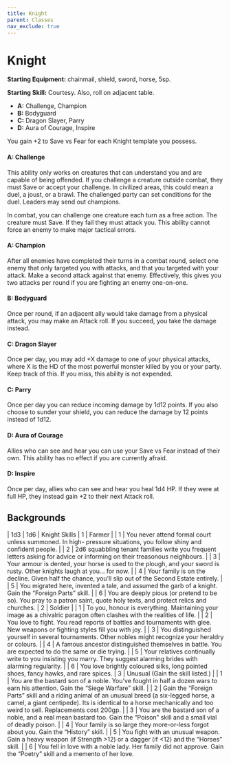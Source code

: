 ```yaml
---
title: Knight
parent: Classes
nav_exclude: true
---
```


# Knight

**Starting Equipment:** chainmail, shield, sword, horse, 5sp.

**Starting Skill:** Courtesy. Also, roll on adjacent table.

- **A:** Challenge, Champion
- **B:** Bodyguard
- **C:** Dragon Slayer, Parry
- **D:** Aura of Courage, Inspire

You gain +2 to Save vs Fear for each Knight template you
possess.

#### A: Challenge

This ability only works on creatures that can understand you and
are capable of being offended. If you challenge a creature
outside combat, they must Save or accept your challenge. In
civilized areas, this could mean a duel, a joust, or a brawl. The
challenged party can set conditions for the duel. Leaders may
send out champions.

In combat, you can challenge one creature each turn as a free
action. The creature must Save. If they fail they must attack you.
This ability cannot force an enemy to make major tactical errors.

#### A: Champion

After all enemies have completed their turns in a combat round,
select one enemy that only targeted you with attacks, and that
you targeted with your attack. Make a second attack against that
enemy. Effectively, this gives you two attacks per round if you
are fighting an enemy one-on-one.

#### B: Bodyguard

Once per round, if an adjacent ally would take damage from a
physical attack, you may make an Attack roll. If you succeed,
you take the damage instead.

#### C: Dragon Slayer

Once per day, you may add +X damage to one of your physical
attacks, where X is the HD of the most powerful monster killed
by you or your party. Keep track of this. If you miss, this ability is
not expended.

#### C: Parry

Once per day you can reduce incoming damage by 1d12 points.
If you also choose to sunder your shield, you can reduce the
damage by 12 points instead of 1d12.

#### D: Aura of Courage

Allies who can see and hear you can use your Save vs Fear
instead of their own. This ability has no effect if you are currently
afraid.

#### D: Inspire

Once per day, allies who can see and hear you heal 1d4 HP. If
they were at full HP, they instead gain +2 to their next Attack roll.

## Backgrounds

| 1d3 | 1d6 | Knight Skills
| 1 | Farmer
| | 1 | You never attend formal court unless summoned. In high- pressure situations, you follow shiny and confident people.
| | 2 | 2d6 squabbling tenant families write you frequent letters asking for advice or informing on their treasonous neighbours.
| | 3 | Your armour is dented, your horse is used to the plough, and your sword is rusty. Other knights laugh at you... for now.
| | 4 | Your family is on the decline. Given half the chance, you’ll slip out of the Second Estate entirely.
| | 5 | You migrated here, invented a tale, and assumed the garb of a knight. Gain the “Foreign Parts” skill.
| | 6 | You are deeply pious (or pretend to be so). You pray to a patron saint, quote holy texts, and protect relics and churches.
| 2 | Soldier
| | 1 | To you, honour is everything. Maintaining your image as a chivalric paragon often clashes with the realities of life.
| | 2 | You love to fight. You read reports of battles and tournaments with glee. New weapons or fighting styles fill you with joy.
| | 3 | You distinguished yourself in several tournaments. Other nobles might recognize your heraldry or colours.
| | 4 | A famous ancestor distinguished themselves in battle. You are expected to do the same or die trying.
| | 5 | Your relatives continually write to you insisting you marry. They suggest alarming brides with alarming regularity.
| | 6 | You love brightly coloured silks, long pointed shoes, fancy hawks, and rare spices.
| 3 | Unusual (Gain the skill listed.)
| | 1 | You are the bastard son of a noble. You’ve fought in half a dozen wars to earn his attention. Gain the “Siege Warfare” skill.
| | 2 | Gain the “Foreign Parts” skill and a riding animal of an unusual breed (a six-legged horse, a camel, a giant centipede). Its is identical to a horse mechanically and too weird to sell.  Replacements cost 200gp.
| | 3 | You are the bastard son of a noble, and a real mean bastard too.  Gain the “Poison” skill and a small vial of deadly poison.
| | 4 | Your family is so large they more-or-less forgot about you. Gain the “History” skill.
| | 5 | You fight with an unusual weapon. Gain a heavy weapon (if Strength >12) or a dagger (if <12) and the “Horses” skill.
| | 6 | You fell in love with a noble lady. Her family did not approve.  Gain the “Poetry” skill and a memento of her love.
